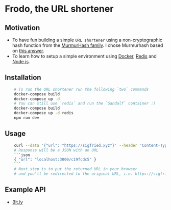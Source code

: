 # Frodo, the URL shortener

## Motivation

- To have fun building a simple `URL shortener` using a non-cryptographic hash
  function from the [MurmurHash family](https://github.com/aappleby/smhasher). I chose
  Murmurhash based on [this answer](https://softwareengineering.stackexchange.com/questions/49550/which-hashing-algorithm-is-best-for-uniqueness-and-speed/145633#145633).
- To learn how to setup a simple environment using [Docker](https://docs.docker.com/get-docker/),
  [Redis](https://redis.io/) and [Node.js](https://nodejs.org/en/).

## Installation

```sh
    # To run the URL shortener run the following `two` commands
    docker-compose build
    docker-compose up -d
    # You can still use `redis` and run the `Gandalf` container :)
    docker-compose build
    docker-compose up -d redis
    npm run dev
```

## Usage

````sh
    curl --data '{"url": "https://sigfried.xyz"}' --header 'Content-Type: application/json' http://localhost:3000/api/v1/shorten
    # Response will be a JSON with an URL
    ```json
    { "url": "localhost:3000/c19fcdc5" }
    ```
    # Next step is to put the returned URL in your browser
    # and you'll be redirected to the original URL, i.e. https://sigfried.xyz.
````

## Example API

- [Bit.ly](https://dev.bitly.com/api-reference)
